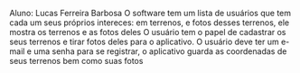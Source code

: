 Aluno: Lucas Ferreira Barbosa
	O software tem um lista de usuários que tem cada um seus próprios intereces: em terrenos, e fotos desses terrenos, ele mostra os terrenos e as fotos deles
	O usuário tem o papel de cadastrar os seus terrenos e tirar fotos deles para o aplicativo.
	O usuário deve ter um e-mail e uma senha para se registrar, o aplicativo guarda as coordenadas de seus terrenos bem como suas fotos
